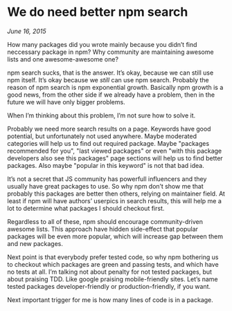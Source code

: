 # We do need better npm search

_June 16, 2015_

How many packages did you wrote mainly because you didn’t find neccessary
package in npm? Why community are maintaining awesome lists
and one awesome-awesome one?

npm search sucks, that is the answer. It’s okay, because we can still
use npm itself. It’s okay because we _still_ can use npm search. Probably
the reason of npm search is npm exponential growth. Basically npm growth
is a good news, from the other side if we already have a problem, then
in the future we will have only bigger problems.

When I’m thinking about this problem, I’m not sure how to solve it.

Probably we need more search results on a page. Keywords have good potential,
but unfortunately not used anywhere. Maybe moderated categories will help
us to find out required package. Maybe "packages recommended for you",
"last viewed packages" or even "with this package developers also see
this packages" page sections will help us to find better packages. Also maybe
"popular in this keyword" is not that bad idea.

It’s not a secret that JS community has powerfull influencers and they usually
have great packages to use. So why npm don’t show me that probably this
packages are better then others, relying on maintainer field. At least
if npm will have authors’ userpics in search results, this will help me
a lot to determine what packages I should checkout first.

Regardless to all of these, npm should encourage community-driven awesome lists.
This approach have hidden side-effect that popular packages will be even more
popular, which will increase gap between them and new packages.

Next point is that everybody prefer tested code, so why npm bothering us
to checkout which packages are green and passing tests, and which have
no tests at all. I’m talking not about penalty for not tested packages,
but about praising TDD. Like google praising mobile-friendly sites. Let’s name
tested packages developer-friendly or production-friendly, if you want.

Next important trigger for me is how many lines of code is in a package.
